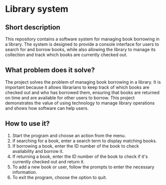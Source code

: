 # Library system

## Short description

This repository contains a software system for managing book borrowing in a library. The system is designed to provide a console interface for users to search for and borrow books, while also allowing the library to manage its collection and track which books are currently checked out. 

## What problem does it solve?

The project solves the problem of managing book borrowing in a library. It is important because it allows librarians to keep track of which books are checked out and who has borrowed them, ensuring that books are returned on time and are available for other users to borrow. This project demonstrates the value of using technology to manage library operations and shows how software can help users.

## How to use it?

1. Start the program and choose an action from the menu.
2. If searching for a book, enter a search term to display matching books.
3. If borrowing a book, enter the ID number of the book to check availability and borrow it.
4. If returning a book, enter the ID number of the book to check if it's currently checked out and return it.
5. To add a new book or user, follow the prompts to enter the necessary information.
6. To exit the program, choose the option to quit.